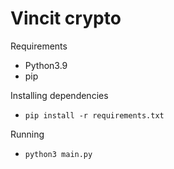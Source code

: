 # Vincit crypto

Requirements
- Python3.9
- pip

Installing dependencies
- `pip install -r requirements.txt`

Running
- `python3 main.py`
